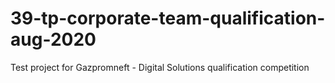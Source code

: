 # 39-tp-corporate-team-qualification-aug-2020
Test project for Gazpromneft - Digital Solutions qualification competition
